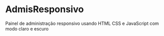 # AdmisResponsivo
 Painel de administração responsivo usando HTML CSS e JavaScript com modo claro e escuro

